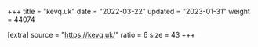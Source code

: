 +++
title = "kevq.uk"
date = "2022-03-22"
updated = "2023-01-31"
weight = 44074

[extra]
source = "https://kevq.uk/"
ratio = 6
size = 43
+++
